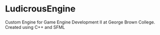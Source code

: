 # LudicrousEngine
Custom Engine for Game Engine Development II at George Brown College. Created using C++ and SFML
